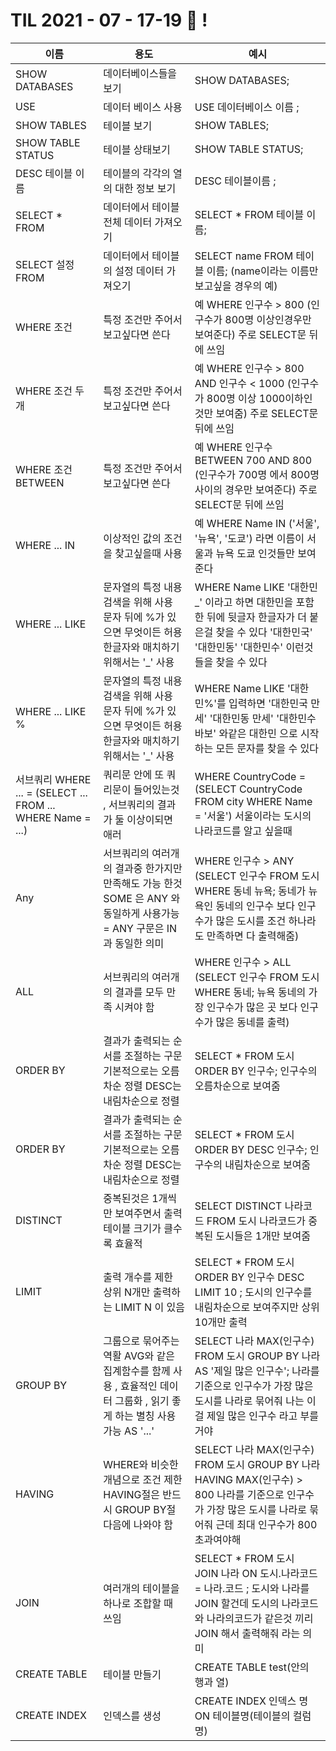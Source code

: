 # TIL 2021 - 07 - 17-19 📖 !

| 이름 | 용도 | 예시 | 
|---|---|---|
| SHOW DATABASES | 데이터베이스들을 보기   | SHOW DATABASES;  |
| USE | 데이터 베이스 사용 | USE 데이터베이스 이름 ;  |
| SHOW TABLES | 테이블 보기 |  SHOW TABLES; |
| SHOW TABLE STATUS | 테이블 상태보기 | SHOW TABLE STATUS;  |
| DESC 테이블 이름 | 테이블의 각각의 열의 대한 정보 보기 | DESC 테이블이름 ;  |
| SELECT * FROM | 데이터에서 테이블 전체 데이터 가져오기 | SELECT * FROM 테이블 이름;  |
| SELECT 설정 FROM | 데이터에서 테이블의 설정 데이터 가져오기 | SELECT name FROM 테이블 이름; (name이라는 이름만 보고싶을 경우의 예) |
| WHERE 조건 | 특정 조건만 주어서 보고싶다면 쓴다 | 예 WHERE 인구수 > 800 (인구수가 800명 이상인경우만 보여준다) 주로 SELECT문 뒤에 쓰임  |
| WHERE 조건 두개 | 특정 조건만 주어서 보고싶다면 쓴다 | 예 WHERE 인구수 > 800 AND 인구수 < 1000 (인구수가 800명 이상 1000이하인 것만 보여줌) 주로 SELECT문 뒤에 쓰임  |
| WHERE 조건 BETWEEN| 특정 조건만 주어서 보고싶다면 쓴다 | 예 WHERE 인구수 BETWEEN 700 AND 800 (인구수가 700명 에서 800명 사이의 경우만 보여준다) 주로 SELECT문 뒤에 쓰임  |
| WHERE ... IN | 이상적인 값의 조건을 찾고싶을때 사용 | 예 WHERE Name IN ('서울', '뉴욕', '도쿄') 라면 이름이 서울과 뉴욕 도쿄 인것들만 보여준다 |
| WHERE ... LIKE | 문자열의 특정 내용 검색을 위해 사용 문자 뒤에 %가 있으면 무엇이든 허용 한글자와 매치하기 위해서는 '_' 사용 | WHERE Name LIKE '대한민_' 이라고 하면 대한민을 포함한 뒤에 뒷글자 한글자가 더 붙은걸 찾을 수 있다 '대한민국' '대한민동' '대한민수' 이런것들을 찾을 수 있다 |
| WHERE ... LIKE % | 문자열의 특정 내용 검색을 위해 사용 문자 뒤에 %가 있으면 무엇이든 허용 한글자와 매치하기 위해서는 '_' 사용 | WHERE Name LIKE '대한민%'를 입력하면 '대한민국 만세' '대한민동 만세' '대한민수 바보' 와같은 대한민 으로 시작하는 모든 문자를 찾을 수 있다 |
| 서브쿼리 WHERE ...  = (SELECT ... FROM ... WHERE Name = ...) | 쿼리문 안에 또 쿼리문이 들어있는것 , 서브쿼리의 결과가 둘 이상이되면 애러 | WHERE CountryCode = (SELECT CountryCode FROM city WHERE Name = '서울')  서울이라는 도시의 나라코드를 알고 싶을때  |
| Any | 서브쿼리의 여러개의 결과중 한가지만 만족해도 가능 한것 SOME 은 ANY 와 동일하게 사용가능 = ANY 구문은 IN과 동일한 의미 | WHERE 인구수 > ANY (SELECT 인구수 FROM 도시 WHERE 동네 뉴욕; 동네가 뉴욕인 동네의 인구수 보다 인구수가 많은 도시를 조건 하나라도 만족하면 다 출력해줌)  |
| ALL | 서브쿼리의 여러개의 결과를 모두 만족 시켜야 함 | WHERE 인구수 > ALL (SELECT 인구수 FROM 도시 WHERE 동네; 뉴욕 동네의 가장 인구수가 많은 곳 보다 인구수가 많은 동네를 출력)  |
| ORDER BY | 결과가 출력되는 순서를 조절하는 구문 기본적으로는 오름차순 정렬 DESC는 내림차순으로 정렬  | SELECT * FROM 도시 ORDER BY 인구수; 인구수의 오름차순으로 보여줌    |
| ORDER BY | 결과가 출력되는 순서를 조절하는 구문 기본적으로는 오름차순 정렬 DESC는 내림차순으로 정렬  | SELECT * FROM 도시 ORDER BY DESC 인구수; 인구수의 내림차순으로 보여줌    |
| DISTINCT | 중복된것은 1개씩만 보여주면서 출력 테이블 크기가 클수록 효율적 | SELECT DISTINCT 나라코드 FROM 도시  나라코드가 중복된 도시들은 1개만 보여줌 |
| LIMIT | 출력 개수를 제한 상위 N개만 출력하는 LIMIT N 이 있음 | SELECT * FROM 도시 ORDER BY 인구수 DESC LIMIT 10 ; 도시의 인구수를 내림차순으로 보여주지만 상위 10개만 출력  |
| GROUP BY | 그룹으로 묶어주는 역활 AVG와 같은 집계함수를 함께 사용 , 효율적인 데이터 그룹화 , 읽기 좋게 하는 별칭 사용가능 AS '...' | SELECT 나라 MAX(인구수) FROM 도시 GROUP BY 나라 AS '제일 많은 인구수'; 나라를 기준으로 인구수가 가장 많은 도시를 나라로 묶어줘 나는 이걸 제일 많은 인구수 라고 부를거야 |
| HAVING | WHERE와 비슷한 개념으로 조건 제한 HAVING절은 반드시 GROUP BY절 다음에 나와야 함 | SELECT 나라 MAX(인구수) FROM 도시 GROUP BY 나라 HAVING MAX(인구수) > 800 나라를 기준으로 인구수가 가장 많은 도시를 나라로 묶어줘 근데 최대 인구수가 800 초과여야해 |
| JOIN | 여러개의 테이블을 하나로 조합할 때 쓰임 | SELECT * FROM 도시 JOIN 나라 ON 도시.나라코드 = 나라.코드 ; 도시와 나라를 JOIN 할건데 도시의 나라코드와 나라의코드가 같은것 끼리 JOIN 해서 출력해줘 라는 의미  |
| CREATE TABLE | 테이블 만들기  | CREATE TABLE test(안의 행과 열)   |
| CREATE INDEX  | 인덱스를 생성 | CREATE INDEX 인덱스 명 ON 테이블명(테이블의 컬럼명)  |
